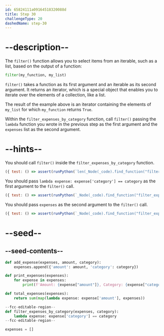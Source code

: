 ```yaml
---
id: 65824111a09164518320088d
title: Step 30
challengeType: 20
dashedName: step-30
---
```


# --description--

The `filter()` function allows you to select items from an iterable, such as a list, based on the output of a function:

```py
filter(my_function, my_list)
```

`filter()` takes a function as its first argument and an iterable as its second argument. It returns an iterator, which is a special object that enables you to iterate over the elements of a collection, like a list.

The result of the example above is an iterator containing the elements of `my_list` for which `my_function` returns `True`.

Within the `filter_expenses_by_category` function, call `filter()` passing the `lambda` function you wrote in the previous step as the first argument and the `expenses` list as the second argument.

# --hints--

You should call `filter()` inside the `filter_expenses_by_category` function.

```js
({ test: () => assert(runPython(`len(_Node(_code).find_function("filter_expenses_by_category").find_calls("filter")) == 1`)) })
```

You should pass `lambda expense: expense['category'] == category` as the first argument to the `filter()` call.

```js
({ test: () => assert(runPython(`_Node(_code).find_function("filter_expenses_by_category").find_calls("filter")[0].find_call_args()[0].is_equivalent("lambda expense: expense['category'] == category")`)) })
```

You should pass `expenses` as the second argument to the `filter()` call.

```js
({ test: () => assert(runPython(`_Node(_code).find_function("filter_expenses_by_category").find_calls("filter")[0].find_call_args()[1].is_equivalent("expenses")`)) })
```

# --seed--

## --seed-contents--

```py
def add_expense(expenses, amount, category):
    expenses.append({'amount': amount, 'category': category})

def print_expenses(expenses):
    for expense in expenses:
        print(f'Amount: {expense["amount"]}, Category: {expense["category"]}')

def total_expenses(expenses):
    return sum(map(lambda expense: expense['amount'], expenses))

--fcc-editable-region--
def filter_expenses_by_category(expenses, category):
    lambda expense: expense['category'] == category
--fcc-editable-region--

expenses = []
```
